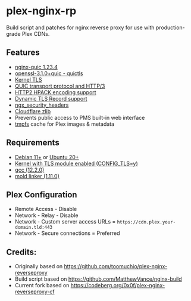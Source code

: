 # plex-nginx-rp

Build script and patches for nginx reverse proxy for use with production-grade Plex CDNs.

## Features
* [nginx-quic 1.23.4](https://hg.nginx.org/nginx-quic)
* [openssl-3.1.0+quic - quictls](https://github.com/quictls/openssl)
* [Kernel TLS](https://www.nginx.com/blog/improving-nginx-performance-with-kernel-tls)
* [QUIC transport protocol and HTTP/3](https://www.nginx.com/blog/introducing-technology-preview-nginx-support-for-quic-http-3/)
* [HTTP2 HPACK encoding support](https://blog.cloudflare.com/hpack-the-silent-killer-feature-of-http-2/)
* [Dynamic TLS Record support](https://blog.cloudflare.com/optimizing-tls-over-tcp-to-reduce-latency/)
* [ngx_security_headers](https://github.com/GetPageSpeed/ngx_security_headers)
* [Cloudflare zlib](https://github.com/cloudflare/zlib)
* Prevents public access to PMS built-in web interface
* [tmpfs](https://en.wikipedia.org/wiki/Tmpfs) cache for Plex images & metadata

## Requirements
* [Debian 11+](https://www.debian.org/) or [Ubuntu 20+](https://ubuntu.com/)
* [Kernel with TLS module enabled (CONFIG_TLS=y)](https://www.nginx.com/blog/improving-nginx-performance-with-kernel-tls)
* [gcc (12.2.0)](https://gcc.gnu.org/)
* [mold linker (1.11.0)](https://github.com/rui314/mold)

## Plex Configuration
* Remote Access - Disable
* Network - Relay - Disable
* Network - Custom server access URLs = `https://cdn.plex.your-domain.tld:443`
* Network - Secure connections = Preferred

## Credits:
 * Originally based on https://github.com/toomuchio/plex-nginx-reverseproxy
 * Build script based on https://github.com/MatthewVance/nginx-build
 * Current fork based on https://codeberg.org/0x0f/plex-nginx-reverseproxy-cf

